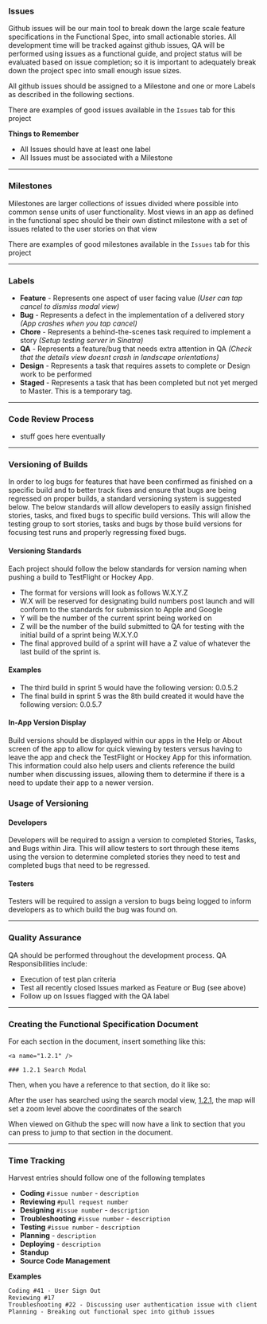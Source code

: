 ### Issues

Github issues will be our main tool to break down the large scale feature specifications in the Functional Spec, into small actionable stories. All development time will be tracked against github issues, QA will be performed using issues as a functional guide, and project status will be evaluated based on issue completion; so it is important to adequately break down the project spec into small enough issue sizes. 

All github issues should be assigned to a Milestone and one or more Labels as described in the following sections.

There are examples of good issues available in the `Issues` tab for this project

**Things to Remember**

- All Issues should have at least one label
- All Issues must be associated with a Milestone

---

### Milestones

Milestones are larger collections of issues divided where possible into common sense units of user functionality. Most views in an app as defined in the functional spec should be their own distinct milestone with a set of issues related to the user stories on that view

There are examples of good milestones available in the `Issues` tab for this project

---

### Labels

- **Feature** - Represents one aspect of user facing value *(User can tap cancel to dismiss modal view)*
- **Bug** - Represents a defect in the implementation of a delivered story *(App crashes when you tap cancel)*
- **Chore** - Represents a behind-the-scenes task required to implement a story *(Setup testing server in Sinatra)*
- **QA** - Represents a feature/bug that needs extra attention in QA *(Check that the details view doesnt crash in landscape orientations)*
- **Design** - Represents a task that requires assets to complete or Design work to be performed
- **Staged** - Represents a task that has been completed but not yet merged to Master.  This is a temporary tag.

---

### Code Review Process

- stuff goes here eventually

---

### Versioning of Builds

In order to log bugs for features that have been confirmed as finished on a specific build and to better track fixes and ensure that bugs are being regressed on proper builds, a standard versioning system is suggested below. The below standards will allow developers to easily assign finished stories, tasks, and fixed bugs to specific build versions. This will allow the testing group to sort stories, tasks and bugs by those build versions for focusing test runs and properly regressing fixed bugs.

#### Versioning Standards

Each project should follow the below standards for version naming when pushing a build to TestFlight or Hockey App. 

 - The format for versions will look as follows W.X.Y.Z 
 - W.X will be reserved for designating build numbers post launch and will conform to the standards for submission to Apple and Google
 - Y will be the number of the current sprint being worked on
 - Z will be the number of the build submitted to QA for testing with the initial build of a sprint being W.X.Y.0
 - The final approved build of a sprint will have a Z value of whatever the last build of the sprint is. 

#### Examples

 - The third build in sprint 5 would have the following version:  0.0.5.2
 - The final build in sprint 5 was the 8th build created it would have the following version: 0.0.5.7

#### In-App Version Display

Build versions should be displayed within our apps in the Help or About screen of the app to allow for quick viewing by testers versus having to leave the app and check the TestFlight or Hockey App for this information. This information could also help users and clients reference the build number when discussing issues, allowing them to determine if there is a need to update their app to a newer version. 

### Usage of Versioning

#### Developers

Developers will be required to assign a version to completed Stories, Tasks, and Bugs within Jira. This will allow testers to sort through these items using the version to determine completed stories they need to test and completed bugs that need to be regressed.

#### Testers

Testers will be required to assign a version to bugs being logged to inform developers as to which build the bug was found on.

---

### Quality Assurance

QA should be performed throughout the development process.  QA Responsibilities include:

- Execution of test plan criteria 
- Test all recently closed Issues marked as Feature or Bug (see above)
- Follow up on Issues flagged with the QA label

---


### Creating the Functional Specification Document

For each section in the document, insert something like this:

    <a name="1.2.1" />

    ### 1.2.1 Search Modal

Then, when you have a reference to that section, do it like so:

After the user has searched using the search modal view, [1.2.1](#1.2.1), the map will set a zoom level above the coordinates of the search

When viewed on Github the spec will now have a link to section that you can press to jump to that section in the document.

---

### Time Tracking

Harvest entries should follow one of the following templates

- **Coding** `#issue number` - `description`
- **Reviewing** `#pull request number`
- **Designing** `#issue number` - `description`
- **Troubleshooting** `#issue number` - `description`
- **Testing** `#issue number` - `description`
- **Planning** - `description`
- **Deploying** - `description`
- **Standup**
- **Source Code Management**

**Examples**

````
Coding #41 - User Sign Out
Reviewing #17
Troubleshooting #22 - Discussing user authentication issue with client
Planning - Breaking out functional spec into github issues
````
